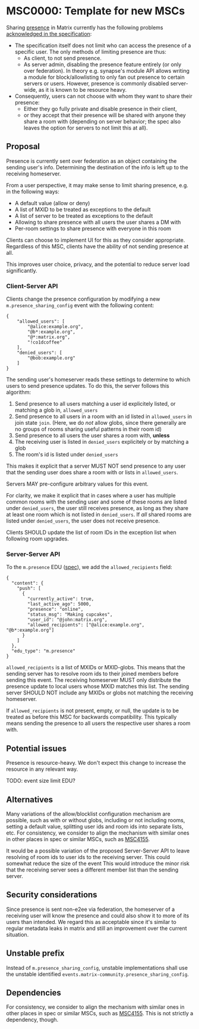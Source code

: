 # MSC0000: Template for new MSCs

Sharing [presence](https://spec.matrix.org/v1.15/server-server-api/#presence) in Matrix currently has the following problems [acknowledged in the specification](https://spec.matrix.org/v1.15/client-server-api/#security-considerations-4):

- The specification itself does not limit who can access the presence of a specific user. The only methods of limiting presence are thus:
  - As client, to not send presence.
  - As server admin, disabling the presence feature entirely (or only over federation). In theory e.g. synapse's module API allows writing a module for block/allowlisting to only fan out presence to
    certain servers or users. However, presence is commonly disabled server-wide, as it is known to be resource heavy.
- Consequently, users can not choose with whom they want to share their presence:
  - Either they go fully private and disable presence in their client,
  - or they accept that their presence will be shared with anyone they share a room with (depending on server behavior; the spec also leaves the option for servers to not limit this at all).

## Proposal

Presence is currently sent over federation as an object containing the sending user's info.
Determining the destination of the info is left up to the receiving homeserver.

From a user perspective, it may make sense to limit sharing presence, e.g. in the following ways:
- A default value (allow or deny)
- A list of MXID to be treated as exceptions to the default
- A list of server to be treated as exceptions to the default
- Allowing to share presence with all users the user shares a DM with
- Per-room settings to share presence with everyone in this room

Clients can choose to implement UI for this as they consider appropriate.
Regardless of this MSC, clients have the ability of not sending presence at all.

This improves user choice, privacy, and the potential to reduce server load
significantly.

### Client-Server API

Clients change the presence configuration by modifying a new `m.presence_sharing_config` event with the following content:

```jsonc
{
    "allowed_users": [
        "@alice:example.org",
        "@b*:example.org",
        "@*:matrix.org",
        "!co1dcoffee"
    ],
    "denied_users": [
        "@bob:example.org"
    ]
}
```

The sending user's homeserver reads these settings to determine to which users to send presence updates.
To do this, the server follows this algorithm:
1. Send presence to all users matching a user id explicitely listed, or matching a glob in, `allowed_users`
2. Send presence to all users in a room with an id listed in `allowed_users` in join state `join`. (Here, we do *not* allow globs, since there generally are no groups of rooms sharing useful patterns in their room id)
3. Send presence to all users the user shares a room with, **unless**
  1. The receiving user is listed in `denied_users` explicitely or by matching a glob
  2. The room's id is listed under `denied_users`
  
This makes it explicit that a server MUST NOT send presence to any user that the sending user does share a room with or lists in `allowed_users`.

Servers MAY pre-configure arbitrary values for this event.

For clarity, we make it explicit that in cases where a user has multiple common rooms with the sending user and
some of these rooms are listed under `denied_users`, the user still receives presence, as long as they share at
least one room which is not listed in `denied_users`. If *all* shared rooms are listed under `denied_users`, the user does not receive presence.

Clients SHOULD update the list of room IDs in the exception list when following room upgrades.

### Server-Server API

To the `m.presence` EDU ([spec](https://spec.matrix.org/v1.15/server-server-api/#presence)), we add the `allowed_recipients` field:

```jsonc
{
  "content": {
    "push": [
      {
        "currently_active": true,
        "last_active_ago": 5000,
        "presence": "online",
        "status_msg": "Making cupcakes",
        "user_id": "@john:matrix.org",
        "allowed_recipients": ["@alice:example.org", "@b*:example.org"]
      }
    ]
  },
  "edu_type": "m.presence"
}
```

`allowed_recipients` is a list of MXIDs or MXID-globs. This means that the sending server has to resolve
room ids to their joined members before sending this event. The receiving homeserver MUST only distribute the presence update
to local users whose MXID matches this list. The sending server SHOULD NOT include any MXIDs or globs not matching the
receiving homeserver.

If `allowed_recipients` is not present, empty, or null, the update is to be treated as before this MSC for backwards compatibility.
This typically means sending the presence to all users the respective user shares a room with.

## Potential issues

Presence is resource-heavy. We don't expect this change to increase the resource in any relevant way.

TODO: event size limit EDU?

## Alternatives

Many variations of the allow/blocklist configuration mechanism are possible, such as with or without globs, including or not
including rooms, setting a default value, splitting user ids and room ids into separate lists, etc.
For consistency, we consider to align the mechanism with similar ones in other places in spec or similar MSCs, such as
[MSC4155](https://github.com/matrix-org/matrix-spec-proposals/pull/4155).

It would be a possible variation of the proposed Server-Server API to leave resolving of room ids to user ids to the receiving server.
This could somewhat reduce the size of the event
This would introduce the minor risk that the receiving server sees a different member
list than the sending server.

## Security considerations

Since presence is sent non-e2ee via federation, the homeserver of a receiving user will know the presence and could also show it to more of its users than intended.
We regard this as acceptable since it's similar to regular metadata leaks in matrix and still an improvement over the current situation.

## Unstable prefix

Instead of `m.presence_sharing_config`, unstable implementations shall use the unstable identified
`events.matrix-community.presence_sharing_config`.

## Dependencies

For consistency, we consider to align the mechanism with similar ones in other places in spec or similar MSCs, such as [MSC4155](https://github.com/matrix-org/matrix-spec-proposals/pull/4155). This is not strictly a dependency, though.

